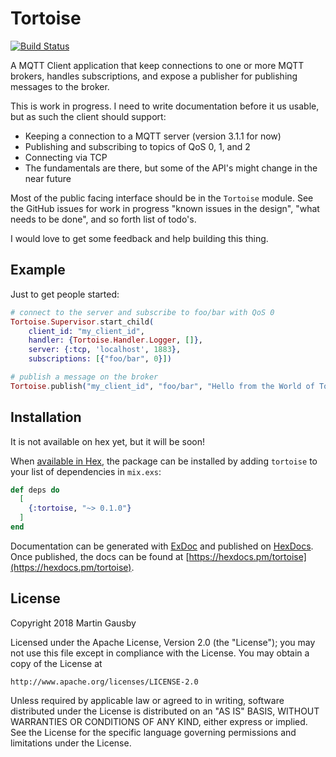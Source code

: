 # Tortoise

[![Build Status](https://travis-ci.org/gausby/tortoise.svg)](https://travis-ci.org/gausby/tortoise)

A MQTT Client application that keep connections to one or more MQTT
brokers, handles subscriptions, and expose a publisher for publishing
messages to the broker.

This is work in progress. I need to write documentation before it us
usable, but as such the client should support:

  - Keeping a connection to a MQTT server (version 3.1.1 for now)
  - Publishing and subscribing to topics of QoS 0, 1, and 2
  - Connecting via TCP
  - The fundamentals are there, but some of the API's might change in
    the near future

Most of the public facing interface should be in the `Tortoise`
module. See the GitHub issues for work in progress "known issues in
the design", "what needs to be done", and so forth list of todo's.

I would love to get some feedback and help building this thing.


## Example

Just to get people started:

``` elixir
# connect to the server and subscribe to foo/bar with QoS 0
Tortoise.Supervisor.start_child(
    client_id: "my_client_id",
    handler: {Tortoise.Handler.Logger, []},
    server: {:tcp, 'localhost', 1883},
    subscriptions: [{"foo/bar", 0}])

# publish a message on the broker
Tortoise.publish("my_client_id", "foo/bar", "Hello from the World of Tomorrow !", qos: 0)
```

## Installation

It is not available on hex yet, but it will be soon!

When [available in Hex](https://hex.pm/docs/publish), the package can
be installed by adding `tortoise` to your list of dependencies in
`mix.exs`:

```elixir
def deps do
  [
    {:tortoise, "~> 0.1.0"}
  ]
end
```

Documentation can be generated with [ExDoc](https://github.com/elixir-lang/ex_doc)
and published on [HexDocs](https://hexdocs.pm). Once published, the docs can
be found at [https://hexdocs.pm/tortoise](https://hexdocs.pm/tortoise).

## License

Copyright 2018 Martin Gausby

Licensed under the Apache License, Version 2.0 (the "License");
you may not use this file except in compliance with the License.
You may obtain a copy of the License at

    http://www.apache.org/licenses/LICENSE-2.0

Unless required by applicable law or agreed to in writing, software
distributed under the License is distributed on an "AS IS" BASIS,
WITHOUT WARRANTIES OR CONDITIONS OF ANY KIND, either express or implied.
See the License for the specific language governing permissions and
limitations under the License.
